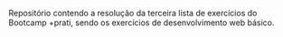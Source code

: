 Repositório contendo a resolução da terceira lista de exercícios do Bootcamp +prati, sendo os exercícios de desenvolvimento web básico.
